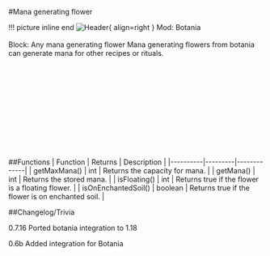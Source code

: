 #Mana generating flower

!!! picture inline end
    ![Header](https://intelligence-modding.de/wp-content/uploads/2021/05/Endoflame.png){ align=right }
    Mod: Botania <br><br/>
    Block: Any mana generating flower
Mana generating flowers from botania can generate mana for other recipes or rituals.

<br><br/>
<br><br/>
<br><br/>
<br><br/>
<br><br/>

##Functions
| Function | Returns | Description |
|----------|---------|-------------|
| getMaxMana() | int | Returns the capacity for mana. |
| getMana() | int | Returns the stored mana. |
| isFloating() | int | Returns true if the flower is a floating flower. |
| isOnEnchantedSoil() | boolean | Returns true if the flower is on enchanted soil. |

##Changelog/Trivia

0.7.16
Ported botania integration to 1.18

0.6b
Added integration for Botania
